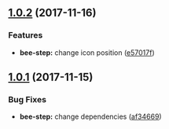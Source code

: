 <a name="1.0.2"></a>
## [1.0.2](https://github.com/tinper-bee/bee-step/compare/1.0.1...1.0.2) (2017-11-16)


### Features

* **bee-step:** change icon position ([e57017f](https://github.com/tinper-bee/bee-step/commit/e57017f))



<a name="1.0.1"></a>
## [1.0.1](https://github.com/tinper-bee/bee-step/compare/af34669...1.0.1) (2017-11-15)


### Bug Fixes

* **bee-step:** change dependencies ([af34669](https://github.com/tinper-bee/bee-step/commit/af34669))



